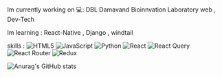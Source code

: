 Im currently working on 💻: DBL Damavand Bioinnvation Laboratory web , Dev-Tech 

Im learning : React-Native , Django , windtail

skills :
![HTML5](https://img.shields.io/badge/html5-%23E34F26.svg?style=for-the-badge&logo=html5&logoColor=white) 	![JavaScript](https://img.shields.io/badge/javascript-%23323330.svg?style=for-the-badge&logo=javascript&logoColor=%23F7DF1E) 	![Python](https://img.shields.io/badge/python-3670A0?style=for-the-badge&logo=python&logoColor=ffdd54) 	![React](https://img.shields.io/badge/react-%2320232a.svg?style=for-the-badge&logo=react&logoColor=%2361DAFB)	![React Query](https://img.shields.io/badge/-React%20Query-FF4154?style=for-the-badge&logo=react%20query&logoColor=white) ![React Router](https://img.shields.io/badge/React_Router-CA4245?style=for-the-badge&logo=react-router&logoColor=white) 	![Redux](https://img.shields.io/badge/redux-%23593d88.svg?style=for-the-badge&logo=redux&logoColor=white)

![Anurag's GitHub stats](https://github-readme-stats.vercel.app/api?username=Romina1me&show_icons=true&theme=radical)
